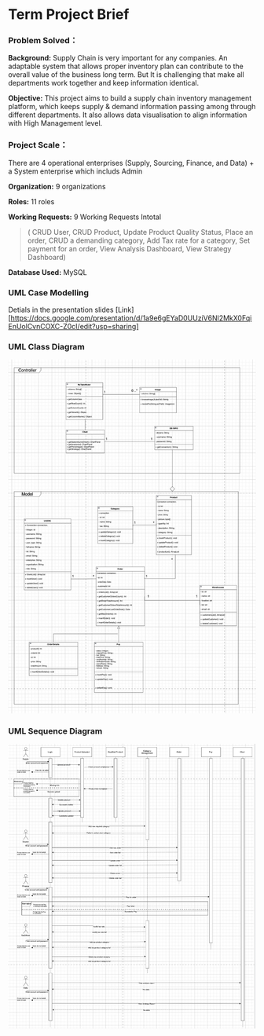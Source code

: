 # Term Project Brief



### Problem Solved：



**Background:**  Supply Chain is very important for any companies. An adaptable system that allows proper inventory plan can  contribute to the overall value of the business long term. But It is challenging that make all departments work together and keep information identical.



**Objective:**  This project aims to build a supply chain inventory management platform, which keeps supply & demand information passing among through different departments. It also allows data visualisation to align information with High Management level.



### Project Scale：

There are 4 operational enterprises (Supply, Sourcing, Finance, and Data) + a System enterprise which includs Admin



**Organization:** 9 organizations

**Roles:** 11 roles

**Working Requests:**  9 Working Requests Intotal

>( CRUD User, CRUD Product, Update Product Quality Status, Place an order, CRUD a demanding category, Add Tax rate for a category, Set payment for an order, View Analysis Dashboard,  View Strategy Dashboard)



**Database Used:** MySQL 



### UML Case Modelling

Detials in the presentation slides [Link][https://docs.google.com/presentation/d/1a9e6gEYaD0UUziV6Nl2MkX0FqiEnUolCvnCOXC-Z0cI/edit?usp=sharing]



### UML Class Diagram

![image](./diagrams/classes.jpeg)





### UML Sequence Diagram



![image](./diagrams/seq.png)

